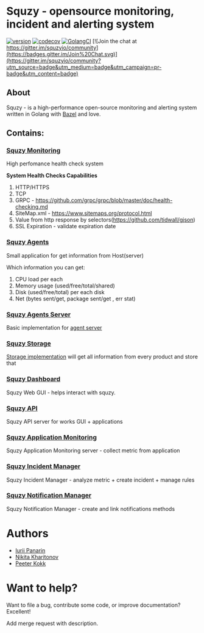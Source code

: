 # Squzy - opensource monitoring, incident and alerting system

[![version](https://img.shields.io/github/v/release/squzy/squzy.svg)](https://github.com/squzy/squzy)
[![codecov](https://codecov.io/gh/squzy/squzy/branch/develop/graph/badge.svg)](https://codecov.io/gh/squzy/squzy)
[![GolangCI](https://golangci.com/badges/github.com/squzy/golangci-lint.svg)](https://golangci.com)
[![Join the chat at https://gitter.im/squzyio/community](https://badges.gitter.im/Join%20Chat.svg)](https://gitter.im/squzyio/community?utm_source=badge&utm_medium=badge&utm_campaign=pr-badge&utm_content=badge)

## About

Squzy - is a high-performance open-source monitoring and alerting system written in Golang with [Bazel](https://bazel.build/) and love.

## Contains:

### [Squzy Monitoring](https://github.com/squzy/squzy/tree/develop/apps/squzy_monitoring)

High perfomance health check system

**System Health Checks Capabilities**
1) HTTP/HTTPS
2) TCP
3) GRPC - https://github.com/grpc/grpc/blob/master/doc/health-checking.md
4) SiteMap.xml - https://www.sitemaps.org/protocol.html
5) Value from http response by selectors(https://github.com/tidwall/gjson)
6) SSL Expiration - validate expiration date

### [Squzy Agents](https://github.com/squzy/squzy/tree/develop/apps/agent_client)

Small application for get information from Host(server)

Which information you can get:
1. CPU load per each
2. Memory usage (used/free/total/shared)
3. Disk (used/free/total) per each disk
4. Net (bytes sent/get, package sent/get , err stat)

### [Squzy Agents Server](https://github.com/squzy/squzy/tree/develop/apps/squzy_agent_server)

Basic implementation for [agent server](https://github.com/squzy/squzy_proto/blob/master/proto/v1/squzy_agent_server.proto#L10)

### [Squzy Storage](https://github.com/squzy/squzy/tree/develop/apps/squzy_storage)

[Storage implementation](https://github.com/squzy/squzy_proto/blob/master/proto/v1/squzy_storage.proto#L13) will get all information from every product and store that

### [Squzy Dashboard](https://github.com/squzy/squzy-dashboard)

Squzy Web GUI - helps interact with squzy.

### [Squzy API](https://github.com/squzy/squzy/tree/develop/apps/squzy_api)

Squzy API server for works GUI + applications

### [Squzy Application Monitoring](https://github.com/squzy/squzy/tree/develop/apps/squzy_application_monitoring)

Squzy Application Monitoring server - collect metric from application

### [Squzy Incident Manager](https://github.com/squzy/squzy/tree/develop/apps/squzy_incident)

Squzy Incident Manager  - analyze metric + create incident + manage rules

### [Squzy Notification Manager](https://github.com/squzy/squzy/tree/develop/apps/squzy_notification)

Squzy Notification Manager  - create and link notifications methods

# Authors
- [Iurii Panarin](https://github.com/PxyUp)
- [Nikita Kharitonov](https://github.com/DreamAndDrum)
- [Peeter Kokk](https://github.com/peterjasc)

# Want to help?
Want to file a bug, contribute some code, or improve documentation? Excellent!

Add merge request with description.

